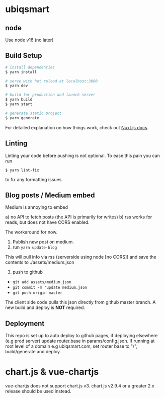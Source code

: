 # ubiqsmart

## node

Use node v16 (no later)

## Build Setup

```bash
# install dependencies
$ yarn install

# serve with hot reload at localhost:3000
$ yarn dev

# build for production and launch server
$ yarn build
$ yarn start

# generate static project
$ yarn generate
```

For detailed explanation on how things work, check out [Nuxt.js docs](https://nuxtjs.org).

## Linting

Linting your code before pushing is not optional. To ease this pain you can run

```
$ yarn lint-fix
```

to fix any formatting issues.

## Blog posts / Medium embed

Medium is annoying to embed

a) no API to fetch posts (the API is primarily for writes)
b) rss works for reads, but does not have CORS enabled.

The workaround for now.

1. Publish new post on medium.
2. run `yarn update-blog`

This will pull info via rss (serverside using node [no CORS]) and save the contents to ./assets/medium.json

3. push to github

- `git add assets/medium.json`
- `git commit -m 'update medium.json`
- `git push origin master`

The client side code pulls this json directly from github master branch. A new build and deploy is **NOT** required.

## Deployment

This repo is set up to auto deploy to github pages, if deploying elsewhere (e.g prod server) update router.base in params/config.json. If running at root level of a domain e.g ubiqsmart.com, set router base to "/", build/generate and deploy.

# chart.js & vue-chartjs

vue-chartjs does not support chart.js v3. chart.js v2.9.4 or a greater 2.x release should be used instead.
